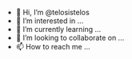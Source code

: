 - 👋 Hi, I’m @telosistelos
- 👀 I’m interested in ...
- 🌱 I’m currently learning ...
- 💞️ I’m looking to collaborate on ...
- 📫 How to reach me ...

<!---
telosistelos/telosistelos is a ✨ special ✨ repository because its `README.md` (this file) appears on your GitHub profile.
You can click the Preview link to take a look at your changes.
--->
